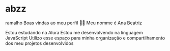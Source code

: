 # abzz
ramalho
Boas vindas ao meu perfil 🖤💜
Meu nomme é Ana Beatriz

Estou estudando na Alura
Estou me desenvolvendo na linguagem JavaScript
Utilizo esse espaço para minha organização e compartilhamento dos meu projetos desenvolvidos
